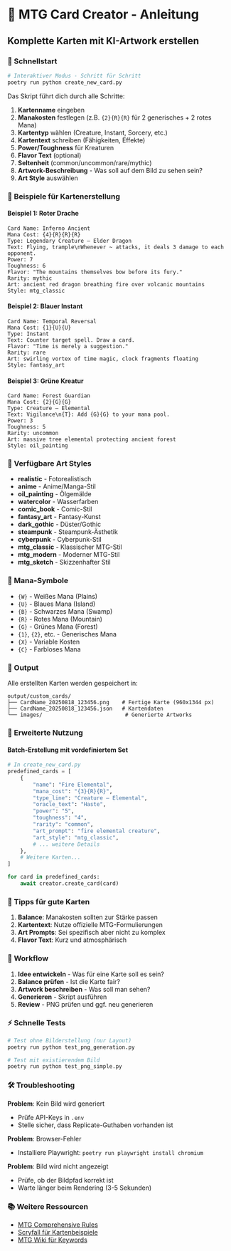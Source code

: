 # 🎴 MTG Card Creator - Anleitung

## Komplette Karten mit KI-Artwork erstellen

### 🚀 Schnellstart

```bash
# Interaktiver Modus - Schritt für Schritt
poetry run python create_new_card.py
```

Das Skript führt dich durch alle Schritte:
1. **Kartenname** eingeben
2. **Manakosten** festlegen (z.B. `{2}{R}{R}` für 2 generisches + 2 rotes Mana)
3. **Kartentyp** wählen (Creature, Instant, Sorcery, etc.)
4. **Kartentext** schreiben (Fähigkeiten, Effekte)
5. **Power/Toughness** für Kreaturen
6. **Flavor Text** (optional)
7. **Seltenheit** (common/uncommon/rare/mythic)
8. **Artwork-Beschreibung** - Was soll auf dem Bild zu sehen sein?
9. **Art Style** auswählen

### 📝 Beispiele für Kartenerstellung

#### Beispiel 1: Roter Drache
```
Card Name: Inferno Ancient
Mana Cost: {4}{R}{R}{R}
Type: Legendary Creature — Elder Dragon
Text: Flying, trample\nWhenever ~ attacks, it deals 3 damage to each opponent.
Power: 7
Toughness: 6
Flavor: "The mountains themselves bow before its fury."
Rarity: mythic
Art: ancient red dragon breathing fire over volcanic mountains
Style: mtg_classic
```

#### Beispiel 2: Blauer Instant
```
Card Name: Temporal Reversal
Mana Cost: {1}{U}{U}
Type: Instant
Text: Counter target spell. Draw a card.
Flavor: "Time is merely a suggestion."
Rarity: rare
Art: swirling vortex of time magic, clock fragments floating
Style: fantasy_art
```

#### Beispiel 3: Grüne Kreatur
```
Card Name: Forest Guardian
Mana Cost: {2}{G}{G}
Type: Creature — Elemental
Text: Vigilance\n{T}: Add {G}{G} to your mana pool.
Power: 3
Toughness: 5
Rarity: uncommon
Art: massive tree elemental protecting ancient forest
Style: oil_painting
```

### 🎨 Verfügbare Art Styles

- **realistic** - Fotorealistisch
- **anime** - Anime/Manga-Stil
- **oil_painting** - Ölgemälde
- **watercolor** - Wasserfarben
- **comic_book** - Comic-Stil
- **fantasy_art** - Fantasy-Kunst
- **dark_gothic** - Düster/Gothic
- **steampunk** - Steampunk-Ästhetik
- **cyberpunk** - Cyberpunk-Stil
- **mtg_classic** - Klassischer MTG-Stil
- **mtg_modern** - Moderner MTG-Stil
- **mtg_sketch** - Skizzenhafter Stil

### 💎 Mana-Symbole

- `{W}` - Weißes Mana (Plains)
- `{U}` - Blaues Mana (Island)
- `{B}` - Schwarzes Mana (Swamp)
- `{R}` - Rotes Mana (Mountain)
- `{G}` - Grünes Mana (Forest)
- `{1}`, `{2}`, etc. - Generisches Mana
- `{X}` - Variable Kosten
- `{C}` - Farbloses Mana

### 📁 Output

Alle erstellten Karten werden gespeichert in:
```
output/custom_cards/
├── CardName_20250818_123456.png    # Fertige Karte (960x1344 px)
├── CardName_20250818_123456.json   # Kartendaten
└── images/                          # Generierte Artworks
```

### 🔧 Erweiterte Nutzung

#### Batch-Erstellung mit vordefiniertem Set

```python
# In create_new_card.py
predefined_cards = [
    {
        "name": "Fire Elemental",
        "mana_cost": "{3}{R}{R}",
        "type_line": "Creature — Elemental",
        "oracle_text": "Haste",
        "power": "5",
        "toughness": "4",
        "rarity": "common",
        "art_prompt": "fire elemental creature",
        "art_style": "mtg_classic",
        # ... weitere Details
    },
    # Weitere Karten...
]

for card in predefined_cards:
    await creator.create_card(card)
```

### 🎯 Tipps für gute Karten

1. **Balance**: Manakosten sollten zur Stärke passen
2. **Kartentext**: Nutze offizielle MTG-Formulierungen
3. **Art Prompts**: Sei spezifisch aber nicht zu komplex
4. **Flavor Text**: Kurz und atmosphärisch

### 🚦 Workflow

1. **Idee entwickeln** - Was für eine Karte soll es sein?
2. **Balance prüfen** - Ist die Karte fair?
3. **Artwork beschreiben** - Was soll man sehen?
4. **Generieren** - Skript ausführen
5. **Review** - PNG prüfen und ggf. neu generieren

### ⚡ Schnelle Tests

```bash
# Test ohne Bilderstellung (nur Layout)
poetry run python test_png_generation.py

# Test mit existierendem Bild
poetry run python test_png_simple.py
```

### 🛠️ Troubleshooting

**Problem**: Kein Bild wird generiert
- Prüfe API-Keys in `.env`
- Stelle sicher, dass Replicate-Guthaben vorhanden ist

**Problem**: Browser-Fehler
- Installiere Playwright: `poetry run playwright install chromium`

**Problem**: Bild wird nicht angezeigt
- Prüfe, ob der Bildpfad korrekt ist
- Warte länger beim Rendering (3-5 Sekunden)

### 📚 Weitere Ressourcen

- [MTG Comprehensive Rules](https://magic.wizards.com/en/rules)
- [Scryfall für Kartenbeispiele](https://scryfall.com)
- [MTG Wiki für Keywords](https://mtg.fandom.com/wiki/Keyword_ability)
